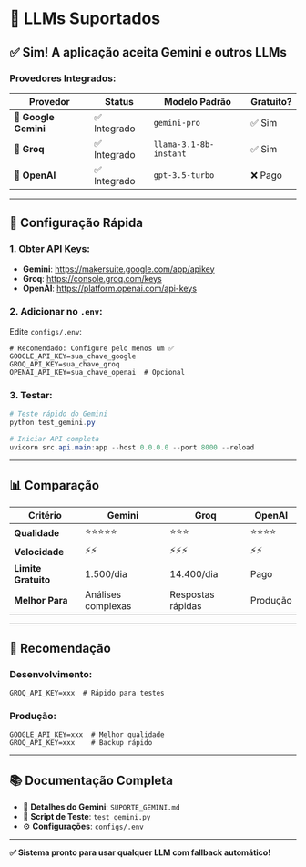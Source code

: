 # 🤖 LLMs Suportados

## ✅ Sim! A aplicação aceita Gemini e outros LLMs

### **Provedores Integrados**:

| Provedor | Status | Modelo Padrão | Gratuito? |
|----------|--------|---------------|-----------|
| 🧠 **Google Gemini** | ✅ Integrado | `gemini-pro` | ✅ Sim |
| 🚀 **Groq** | ✅ Integrado | `llama-3.1-8b-instant` | ✅ Sim |
| 💬 **OpenAI** | ✅ Integrado | `gpt-3.5-turbo` | ❌ Pago |

---

## 🔧 Configuração Rápida

### **1. Obter API Keys**:

- **Gemini**: https://makersuite.google.com/app/apikey
- **Groq**: https://console.groq.com/keys
- **OpenAI**: https://platform.openai.com/api-keys

### **2. Adicionar no `.env`**:

Edite `configs/.env`:

```env
# Recomendado: Configure pelo menos um ✅
GOOGLE_API_KEY=sua_chave_google
GROQ_API_KEY=sua_chave_groq
OPENAI_API_KEY=sua_chave_openai  # Opcional
```

### **3. Testar**:

```powershell
# Teste rápido do Gemini
python test_gemini.py

# Iniciar API completa
uvicorn src.api.main:app --host 0.0.0.0 --port 8000 --reload
```

---

## 📊 Comparação

| Critério | Gemini | Groq | OpenAI |
|----------|--------|------|--------|
| **Qualidade** | ⭐⭐⭐⭐⭐ | ⭐⭐⭐ | ⭐⭐⭐⭐ |
| **Velocidade** | ⚡⚡ | ⚡⚡⚡ | ⚡⚡ |
| **Limite Gratuito** | 1.500/dia | 14.400/dia | Pago |
| **Melhor Para** | Análises complexas | Respostas rápidas | Produção |

---

## 🎯 Recomendação

### **Desenvolvimento**:
```env
GROQ_API_KEY=xxx  # Rápido para testes
```

### **Produção**:
```env
GOOGLE_API_KEY=xxx  # Melhor qualidade
GROQ_API_KEY=xxx    # Backup rápido
```

---

## 📚 Documentação Completa

- 📖 **Detalhes do Gemini**: `SUPORTE_GEMINI.md`
- 🧪 **Script de Teste**: `test_gemini.py`
- ⚙️ **Configurações**: `configs/.env`

---

**✅ Sistema pronto para usar qualquer LLM com fallback automático!**